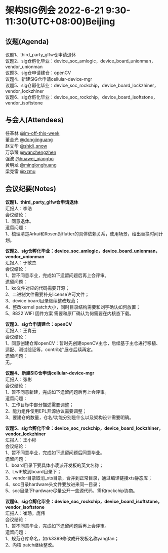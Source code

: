 # 架构SIG例会 2022-6-21 9:30-11:30(UTC+08:00)Beijing

## 议题(Agenda)

议题1、third_party_glfw仓申请退休  
议题2、sig仓孵化毕业：device_soc_amlogic，device_board_unionman，vendor_unionman  
议题3、sig仓申请建仓：openCV  
议题4、新建SIG仓申请cellular-device-mgr  
议题5、sig仓孵化毕业：device_soc_rockchip，device_board_lockzhiner，vendor_lockzhiner  
议题6、sig仓孵化毕业：device_soc_rockchip，device_board_isoftstone，vendor_isoftstone  

## 与会人(Attendees)

任革林 [@im-off-this-week](https://gitee.com/im-off-this-week)  
董金光 [@dongjinguang](https://gitee.com/dongjinguang)  
赵文华 [@shidi_snow](https://gitee.com/shidi_snow)  
万承臻 [@wanchengzhen](https://gitee.com/wanchengzhen)  
强波   [@huawei_qiangbo](https://gitee.com/huawei_qiangbo)  
黄明龙 [@minglonghuang](https://gitee.com/minglonghuang)  
梁克雷 [@xzmu](https://gitee.com/xzmu)  

## 会议纪要(Notes)

**议题1、third_party_glfw仓申请退休**  
汇报人：李浩  
会议结论：  
1、同意退休。  
遗留问题：  
1、梳理清楚Arkui和Rosen对flutter的具体依赖关系，使用场景，给出替换时间计划。  

**议题2、sig仓孵化毕业：device_soc_amlogic，device_board_unionman，vendor_unionman**  
汇报人：于敏杰  
会议结论：  
1、暂不同意毕业，完成如下遗留问题后再上会评审。  
遗留问题：  
1、ko文件对应的代码需要开源；  
2、二进制文件需要补充license许可文件；  
3、device board目录继续整改规范；  
4、整改kernel patch大小，同时目录结构需要和刘宇确认如何放置；  
5、8822 WIFI 固件方案 需要和原厂确认为何需要在内核态下载。  

**议题3、sig仓申请建仓：openCV**  
汇报人：王肖云  
会议结论：  
1、同意创建仓库openCV：暂时先创建openCV主仓，后续基于主仓进行移植、适配、测试验证等，contrib扩展仓后续再定。  
遗留问题：  
无。  

**议题4、新建SIG仓申请cellular-device-mgr**  
汇报人：张彬  
会议结论：  
1、暂不同意新建，完成如下遗留问题后再上会评审。  
遗留问题：  
1、工作目标中部分描述需要调整；  
2、能力组件使用EPL开源协议需要调整；  
3、要建仓的数量，仓名/功能分别是什么以及架构设计需要明确。  

**议题5、sig仓孵化毕业：device_soc_rockchip，device_board_lockzhiner，vendor_lockzhiner**  
汇报人：王小彬  
会议结论：  
1、暂不同意毕业，完成如下遗留问题后同意毕业。  
遗留问题：  
1、board目录下要具体小凌派开发板的英文名称；  
2、LwIP放到board目录下；  
3、vendor目录取消_xts目录，合并到正常目录，通过编译链接xts静态库；  
4、soc目录hardware头文件要放进来同一目录；  
5、soc目录下hardware尽量公开一些源代码，需和rockchip协商。  

**议题6、sig仓孵化毕业：device_soc_rockchip，device_board_isoftstone，vendor_isoftstone**  
汇报人：崔玚，庞伟  
会议结论：  
1、暂不同意毕业，完成如下遗留问题后再上会评审。  
遗留问题：  
1、规范仓库命名，如rk3399修改成开发板名称yangfan；  
2、内核 patch继续整改。  
